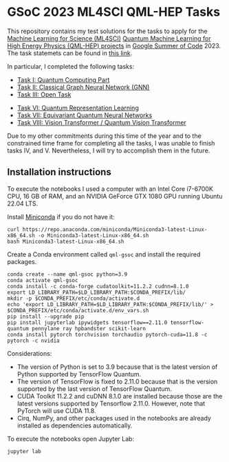 # GSoC 2023 ML4SCI QML-HEP Tasks

This repository contains my test solutions for the tasks to apply for the [Machine Learning for Science (ML4SCI)](https://ml4sci.org/) [Quantum Machine Learning for High Energy Physics (QML-HEP) projects](https://ml4sci.org/gsoc/projects/2023/project_QMLHEP.html)
in [Google Summer of Code](https://summerofcode.withgoogle.com/) 2023. The task statemets can be found in [this link](https://docs.google.com/document/d/1dqBGbH44Eu3W432oRxpOCfI5Dy2pgh2E21JcHeD0fng/edit?usp=sharing).

In particular, I completed the following tasks:

- [Task I: Quantum Computing Part](Task_I.ipynb)
- [Task II: Classical Graph Neural Network (GNN)](Task_II.ipynb)
- [Task III: Open Task](Task_III.md)
<!-- - [Task IV: Quantum Generative Adversarial Network (QGAN)](Task_IV.ipynb) -->
<!-- - [Task V: Quantum Graph Neural Network (QGNN)](Task_V.ipynb) -->
- [Task VI: Quantum Representation Learning](Task_VI.ipynb)
- [Task VII: Equivariant Quantum Neural Networks](Task_VII.ipynb)
- [Task VIII: Vision Transformer / Quantum Vision Transformer](Task_VIII.ipynb)

Due to my other commitments during this time of the year and to the constrained time frame for completing all the tasks, I was unable to finish tasks IV, and V. Nevertheless, I will try to accomplish them in the future.

## Installation instructions

To execute the notebooks I used a computer with an Intel Core i7-6700K CPU, 16 GB of RAM, and an NVIDIA GeForce GTX 1080 GPU
running Ubuntu 22.04 LTS.

Install [Miniconda](https://docs.conda.io/en/latest/miniconda.html) if you do not have it:

```
curl https://repo.anaconda.com/miniconda/Miniconda3-latest-Linux-x86_64.sh -o Miniconda3-latest-Linux-x86_64.sh
bash Miniconda3-latest-Linux-x86_64.sh 
```

Create a Conda environment called `qml-gsoc` and install the required packages.
```
conda create --name qml-gsoc python=3.9
conda activate qml-gsoc
conda install -c conda-forge cudatoolkit=11.2.2 cudnn=8.1.0
export LD_LIBRARY_PATH=$LD_LIBRARY_PATH:$CONDA_PREFIX/lib/
mkdir -p $CONDA_PREFIX/etc/conda/activate.d
echo 'export LD_LIBRARY_PATH=$LD_LIBRARY_PATH:$CONDA_PREFIX/lib/' > $CONDA_PREFIX/etc/conda/activate.d/env_vars.sh
pip install --upgrade pip
pip install jupyterlab ipywidgets tensorflow==2.11.0 tensorflow-quantum pennylane ray hpbandster scikit-learn
conda install pytorch torchvision torchaudio pytorch-cuda=11.8 -c pytorch -c nvidia
```

Considerations:
- The version of Python is set to 3.9 because that is the latest version of Python supported by TensorFlow Quantum.
- The version of TensorFlow is fixed to 2.11.0 because that is the version supported by the last version of TensorFlow Quantum.
- CUDA Toolkit 11.2.2 and cuDNN 8.1.0 are installed because those are the latest versions supported by Tensorflow 2.11.0. However, note that PyTorch will use CUDA 11.8.
- Cirq, NumPy, and other packages used in the notebooks are already installed as dependencies automatically.

To execute the notebooks open Jupyter Lab:

```
jupyter lab
```
